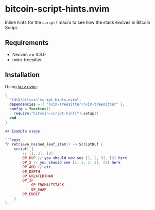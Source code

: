 # bitcoin-script-hints.nvim

Inline hints for the `script!` macro to see how the stack evolves in Bitcoin Script.

## Requirements
- Neovim >= 0.8.0
- nvim-treesitter

## Installation

Using [lazy.nvim](https://github.com/folke/lazy.nvim):
```lua
{
  "t4t5/bitcoin-script-hints.nvim",
  dependencies = { "nvim-treesitter/nvim-treesitter" },
  config = function()
    require("bitcoin-script-hints").setup()
  end
}

## Example usage

```rust
fn retrieve_hashed_leaf_item() -> ScriptBuf {
    script! {
        // [1, 2], [3]
        OP_DUP // you should now see [1, 2, 3], [3] here
        OP_2 // you should see [1, 2, 3, 2], [3] here
        OP_ADD // etc...
        OP_DEPTH
        OP_GREATERTHAN
        OP_IF
            OP_FROMALTSTACK
            OP_SWAP
        OP_ENDIF
    }
}
```
